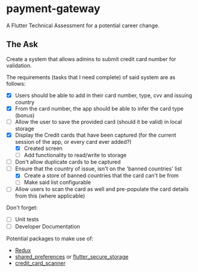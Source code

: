 # payment-gateway
A Flutter Technical Assessment for a potential career change.

## The Ask
Create a system that allows admins to submit credit card number for validation.

The requirements (tasks that I need complete) of said system are as follows:
- [x] Users should be able to add in their card number, type, cvv and issuing country 
- [x] From the card number, the app should be able to infer the card type (bonus)
- [ ] Allow the user to save the provided card (should it be valid) in local storage
- [x] Display the Credit cards that have been captured (for the current session of the app, or every card ever added?)
  - [x] Created screen
  - [ ] Add functionality to read/write to storage
- [ ] Don't allow duplicate cards to be captured
- [ ] Ensure that the country of issue, isn't on the 'banned countries' list
  - [x] Create a store of banned countries that the card can't be from
  - [ ] Make said list configurable
- [ ] Allow users to scan the card as well and pre-populate the card details from this (where applicable)

Don't forget:
- [ ] Unit tests
- [ ] Developer Documentation

Potential packages to make use of:
 - [Redux](https://pub.dev/packages/redux)
 - [shared_preferences](https://pub.dev/packages/shared_preferences) or [flutter_secure_storage](https://pub.dev/packages/flutter_secure_storage)
 - [credit_card_scanner](https://pub.dev/packages/credit_card_scanner)